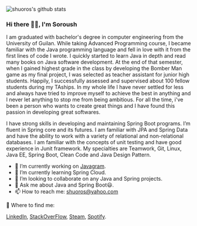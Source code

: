 ![shuoros's github stats](https://github-readme-stats.vercel.app/api?username=shuoros&show_icons=true&theme=darcula&count_private=true&include_all_commits=true&custom_title=Soroush%27s+GitHub+Stats)
<!-- ![Top Langs](https://github-readme-stats.vercel.app/api/top-langs/?username=shuoros&layout=compact&theme=darcula&hide=html,css,less,jupyter+notebook,javascript,coffeescript&custom_title=Soroush%27s+Most+Used+Languages) -->

### Hi there 👋🏼, I'm Soroush

I am graduated with bachelor's degree in computer engineering from the University of Guilan. While taking Advanced Programming course, I became familiar with the Java programming language and fell in love with it from the first lines of code I wrote. I quickly started to learn Java in depth and read many books on Java software development. At the end of that semester, when I gained highest grade in the class by developing the Bomber Man game as my final project, I was selected as teacher assistant for junior high students. Happily, I successfully assessed and supervised about 100 fellow students during my TAships. In my whole life I have never settled for less and always have tried to improve myself to achieve the best in anything and I never let anything to stop me from being ambitious. For all the time, i've been a person who wants to create great things and I have found this passion in developing great softwares.

I have strong skills in developing and maintaining Spring Boot programs. I’m fluent in Spring core and its futures. I am familiar with JPA and Spring Data and have the ability to work with a variety of relational and non-relational databases. I am familiar with the concepts of unit testing and have good experience in Junit framework. My specialties are Teamwork, Git, Linux, Java EE, Spring Boot, Clean Code and Java Design Pattern.

- 🔭 I’m currently working on [Javagram](https://github.com/javaForEverything/javagram).
- 🌱 I’m currently learning Spring Cloud.
- 👯 I’m looking to collaborate on any Java and Spring projects.<!-- - 🤔 I’m looking for help with ... -->
- 💬 Ask me about Java and Spring Boot😃.
- 📫 How to reach me: shuoros@yahoo.com
<!-- - 😄 Pronouns: ...
- ⚡ Fun fact: ... -->

📍 Where to find me:

[LinkedIn](https://www.linkedin.com/in/shuoros/), [StackOverFlow](https://stackoverflow.com/story/shuoros), [Steam](https://steamcommunity.com/profiles/76561199035818916/), [Spotify](https://open.spotify.com/user/8eok1ds4tefumj3m7l88ie6t4?si=eSKACvnOS6m37KBypnfn9w&utm_source=copy-link&dl_branch=1).
